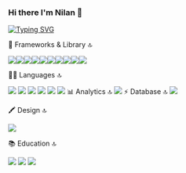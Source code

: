 ### Hi there I'm Nilan 👋
[![Typing SVG](https://readme-typing-svg.demolab.com?font=Fira+Code&pause=1000&width=435&lines=Hi+there+I'm+a+Frontend+Developer;I+'am+good+with+Next+Js+and++React+JS;I'm+passionate+of+building+clean+UI)](https://git.io/typing-svg)

🚀 Frameworks & Library 🔝

<img src="https://img.shields.io/badge/Ant%20Design-1890FF?style=for-the-badge&logo=antdesign&logoColor=white" /><img src="https://img.shields.io/badge/Ant%20Design-1890FF?style=for-the-badge&logo=antdesign&logoColor=white](https://img.shields.io/badge/Babel-F9DC3E?style=for-the-badge&logo=babel&logoColor=white" /><img src="https://img.shields.io/badge/Bootstrap-563D7C?style=for-the-badge&logo=bootstrap&logoColor=white" /><img src="https://img.shields.io/badge/Express.js-000000?style=for-the-badge&logo=express&logoColor=white" /><img src="https://img.shields.io/badge/npm-CB3837?style=for-the-badge&logo=npm&logoColor=white" /><img src="https://img.shields.io/badge/React-20232A?style=for-the-badge&logo=react&logoColor=61DAFB" /><img src="https://img.shields.io/badge/React_Router-CA4245?style=for-the-badge&logo=react-router&logoColor=white" /><img src="https://img.shields.io/badge/Redux-593D88?style=for-the-badge&logo=redux&logoColor=white" /><img src="https://img.shields.io/badge/redis-CC0000.svg?&style=for-the-badge&logo=redis&logoColor=white" /><img src="https://img.shields.io/badge/Sass-CC6699?style=for-the-badge&logo=sass&logoColor=white" />

👩‍💻 Languages 🔝

<img src="https://img.shields.io/badge/JavaScript-323330?style=for-the-badge&logo=javascript&logoColor=F7DF1E" />
<img src="https://img.shields.io/badge/json-5E5C5C?style=for-the-badge&logo=json&logoColor=white" />
<img src="https://img.shields.io/badge/TypeScript-007ACC?style=for-the-badge&logo=typescript&logoColor=white" />
<img src="https://img.shields.io/badge/PHP-777BB4?style=for-the-badge&logo=php&logoColor=white" />
<img src="https://img.shields.io/badge/HTML5-E34F26?style=for-the-badge&logo=html5&logoColor=white" />                                                               
<img src="https://img.shields.io/badge/Dart-0175C2?style=for-the-badge&logo=dart&logoColor=white" />                                                                                                             
📊 Analytics 🔝
                                                                                                  
 <img src="https://img.shields.io/badge/Google%20Analytics-E37400?style=for-the-badge&logo=google%20analytics&logoColor=white" />                                                                              
⚡ Database 🔝
                                                                                                                              
<img src="https://img.shields.io/badge/MongoDB-4EA94B?style=for-the-badge&logo=mongodb&logoColor=white" />

🖍 Design 🔝
                                                                                                       
<img src="https://img.shields.io/badge/Figma-F24E1E?style=for-the-badge&logo=figma&logoColor=white" />
                                                                                                   
📚 Education 🔝
                                                                                                   
<img src="https://img.shields.io/badge/Udemy-EC5252?style=for-the-badge&logo=Udemy&logoColor=white" />
<img src="https://img.shields.io/badge/MDN_Web_Docs-black?style=for-the-badge&logo=mdnwebdocs&logoColor=white" />
<img src="https://img.shields.io/badge/Slideshare-0077B5?style=for-the-badge&logo=slideshare&logoColor=white" />



